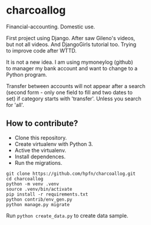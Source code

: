 # charcoallog

Financial-accounting. Domestic use.

First project using Django. After saw Gileno's videos,<br>
but not all videos. And DjangoGirls tutorial too. Trying<br>
to improve code after WTTD.

It is not a new idea. I am using mymoneylog (github)<br>
to manager my bank account and want to change to a <br>
Python program.

Transfer between accounts will not appear after a search<br>
(second form - only one field to fill and two dates to<br>
set) if category starts with 'transfer'. Unless you search<br>
for 'all'.


## How to contribute?

* Clone this repository.
* Create virtualenv with Python 3.
* Active the virtualenv.
* Install dependences.
* Run the migrations.

```
git clone https://github.com/hpfn/charcoallog.git
cd charcoallog
python -m venv .venv
source .venv/bin/activate
pip install -r requirements.txt
python contrib/env_gen.py
python manage.py migrate
```

Run `python create_data.py` to create data sample.
